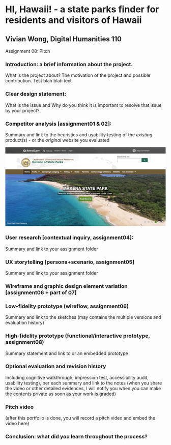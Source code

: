 # HI, Hawaii! - a state parks finder for residents and visitors of Hawaii
## Vivian Wong, Digital Humanities 110

Assignment 08: Pitch

### Introduction: a brief information about the project. 
What is the project about? The motivation of the project and possible contribution.
Test blah blah text


### Clear design statement: 
What is the issue and Why do you think it is important to resolve that issue by your project?

### Competitor analysis [assignment01 & 02]:
Summary and link to the heuristics and usability testing of the *existing* product(s) - or the *original* website you evaluated

![department of land and natural resources website](DeptLandNaturalResources.png)

### User research [contextual inquiry, assignment04]:
Summary and link to your assignment folder

### UX storytelling [persona+scenario, assignment05]
Summary and link to your assignment folder

### Wireframe and graphic design element variation [assignment06 + part of 07]

### Low-fidelity prototype (wireflow, assignment06)
Summary and link to the sketches (may contains the multiple versions and evaluation history)

### High-fidelity prototype (functional/interactive prototype, assignment08)
Summary statement and link to or an embedded prototype

### Optional evaluation and revision history 
Including cognitive walkthrough; impression test, accessibility audit, usability testing), per each summary and link to the notes (when you share the video or other detailed evidences, I will notify you when you can make the contents private as soon as your work is graded)

### Pitch video 
(after this portfolio is done, you will record a pitch video and embed the video here)

### Conclusion: what did you learn throughout the process?
